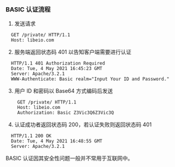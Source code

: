 
### BASIC 认证流程

1. 发送请求
  ```http
    GET /private/ HTTP/1.1
    Host: libeio.com
  ```

2. 服务端返回状态码 401 以告知客户端需要进行认证
  ```http
    HTTP/1.1 401 Authorization Required
    Date: Tue, 4 May 2021 16:45:23 GMT
    Server: Apache/3.2.1
    WWW-Authenticate: Basic realm="Input Your ID and Password."
  ```

3. 用户 ID 和密码以 Base64 方式编码后发送
   ```http
    GET /private/ HTTP/1.1
    Host: libeio.com
    Authorization: Basic Z3Vic3Q6Z3Vic3Q
   ```

4. 认证成功者返回状态码 200，若认证失败则返回状态码 401
  ```http
    HTTP/1.1 200 OK
    Date: Tue, 4 May 2021 16:48:55 GMT
    Server: Apache/3.2.1
  ```

BASIC 认证因其安全性问题一般并不常用于互联网中。
